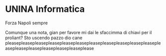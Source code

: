 # UNINA Informatica
Forza Napoli sempre

Comunque una nota, gian per favore mi dai le sfaccimma di chiavi per il proliant?
Sto uscendo pazzo dio cane pleasepleasepleasepleasepleasepleasepleasepleasepleasepleasepleasepleasepleasepleasepleasepleasepleaseplease